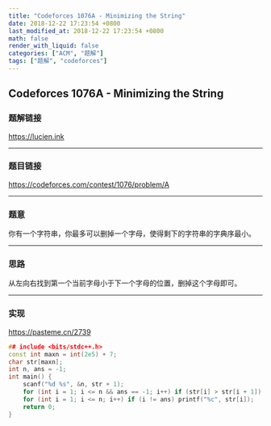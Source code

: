 ```yaml
---
title: "Codeforces 1076A - Minimizing the String"
date: 2018-12-22 17:23:54 +0800
last_modified_at: 2018-12-22 17:23:54 +0800
math: false
render_with_liquid: false
categories: ["ACM", "题解"]
tags: ["题解", "codeforces"]
---
```


## Codeforces 1076A - Minimizing the String

### 题解链接

https://lucien.ink

---
### 题目链接

https://codeforces.com/contest/1076/problem/A

---
### 题意

你有一个字符串，你最多可以删掉一个字母，使得剩下的字符串的字典序最小。

---
### 思路

从左向右找到第一个当前字母小于下一个字母的位置，删掉这个字母即可。

---
### 实现

https://pasteme.cn/2739

```cpp
## include <bits/stdc++.h>
const int maxn = int(2e5) + 7;
char str[maxn];
int n, ans = -1;
int main() {
    scanf("%d %s", &n, str + 1);
    for (int i = 1; i <= n && ans == -1; i++) if (str[i] > str[i + 1]) ans = i;
    for (int i = 1; i <= n; i++) if (i != ans) printf("%c", str[i]);
    return 0;
}
```